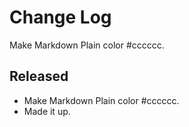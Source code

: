 # Change Log

Make Markdown Plain color #cccccc.

## Released

- Make Markdown Plain color #cccccc.
- Made it up.
